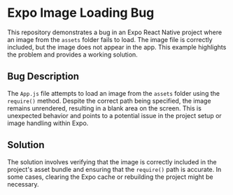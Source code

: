 # Expo Image Loading Bug

This repository demonstrates a bug in an Expo React Native project where an image from the `assets` folder fails to load.  The image file is correctly included, but the image does not appear in the app. This example highlights the problem and provides a working solution.

## Bug Description
The `App.js` file attempts to load an image from the `assets` folder using the `require()` method. Despite the correct path being specified, the image remains unrendered, resulting in a blank area on the screen.  This is unexpected behavior and points to a potential issue in the project setup or image handling within Expo.

## Solution
The solution involves verifying that the image is correctly included in the project's asset bundle and ensuring that the `require()` path is accurate. In some cases, clearing the Expo cache or rebuilding the project might be necessary.